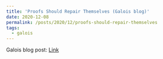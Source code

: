 ```yaml
---
title: 'Proofs Should Repair Themselves (Galois blog)'
date: 2020-12-08
permalink: /posts/2020/12/proofs-should-repair-themselves
tags:
  - galois
---
```


Galois blog post: [Link](https://galois.com/articles/proofs-should-repair-themselves/)